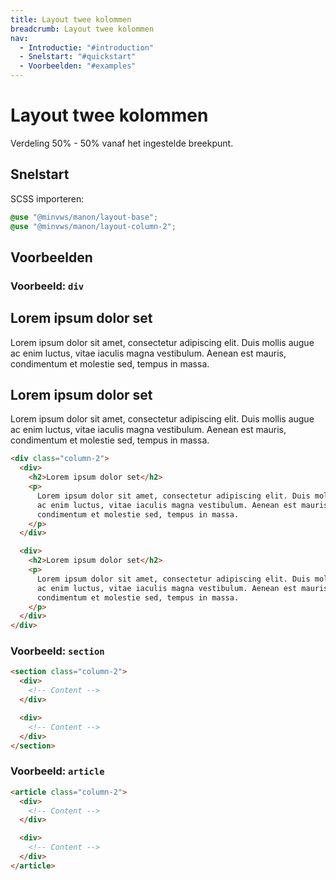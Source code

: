 ```yaml
---
title: Layout twee kolommen
breadcrumb: Layout twee kolommen
nav:
  - Introductie: "#introduction"
  - Snelstart: "#quickstart"
  - Voorbeelden: "#examples"
---
```


<h1 id="introduction">Layout twee kolommen</h1>

Verdeling 50% - 50% vanaf het ingestelde breekpunt.

<h2 id="quick-start">Snelstart</h2>

SCSS importeren:

```scss
@use "@minvws/manon/layout-base";
@use "@minvws/manon/layout-column-2";
```

<h2 id="examples">Voorbeelden</h2>

### Voorbeeld: `div`

<div class="column-2">
  <div>
    <h2>Lorem ipsum dolor set</h2>
    <p>
      Lorem ipsum dolor sit amet, consectetur adipiscing elit. Duis mollis augue ac enim
      luctus, vitae iaculis magna vestibulum. Aenean est mauris, condimentum et molestie
      sed, tempus in massa.
    </p>
  </div>

  <div>
    <h2>Lorem ipsum dolor set</h2>
    <p>
      Lorem ipsum dolor sit amet, consectetur adipiscing elit. Duis mollis augue ac enim
      luctus, vitae iaculis magna vestibulum. Aenean est mauris, condimentum et molestie
      sed, tempus in massa.
    </p>
  </div>
</div>

```html
<div class="column-2">
  <div>
    <h2>Lorem ipsum dolor set</h2>
    <p>
      Lorem ipsum dolor sit amet, consectetur adipiscing elit. Duis mollis augue
      ac enim luctus, vitae iaculis magna vestibulum. Aenean est mauris,
      condimentum et molestie sed, tempus in massa.
    </p>
  </div>

  <div>
    <h2>Lorem ipsum dolor set</h2>
    <p>
      Lorem ipsum dolor sit amet, consectetur adipiscing elit. Duis mollis augue
      ac enim luctus, vitae iaculis magna vestibulum. Aenean est mauris,
      condimentum et molestie sed, tempus in massa.
    </p>
  </div>
</div>
```

### Voorbeeld: `section`

```html
<section class="column-2">
  <div>
    <!-- Content -->
  </div>

  <div>
    <!-- Content -->
  </div>
</section>
```

### Voorbeeld: `article`

```html
<article class="column-2">
  <div>
    <!-- Content -->
  </div>

  <div>
    <!-- Content -->
  </div>
</article>
```

